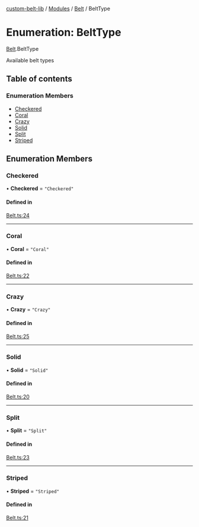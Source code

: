 [custom-belt-lib](../README.md) / [Modules](../modules.md) / [Belt](../modules/Belt.md) / BeltType

# Enumeration: BeltType

[Belt](../modules/Belt.md).BeltType

Available belt types

## Table of contents

### Enumeration Members

- [Checkered](Belt.BeltType.md#checkered)
- [Coral](Belt.BeltType.md#coral)
- [Crazy](Belt.BeltType.md#crazy)
- [Solid](Belt.BeltType.md#solid)
- [Split](Belt.BeltType.md#split)
- [Striped](Belt.BeltType.md#striped)

## Enumeration Members

### Checkered

• **Checkered** = ``"Checkered"``

#### Defined in

[Belt.ts:24](https://github.com/jeffholst/custom-belt/blob/88558d4/packages/custom-belt-lib/src/Belt.ts#L24)

___

### Coral

• **Coral** = ``"Coral"``

#### Defined in

[Belt.ts:22](https://github.com/jeffholst/custom-belt/blob/88558d4/packages/custom-belt-lib/src/Belt.ts#L22)

___

### Crazy

• **Crazy** = ``"Crazy"``

#### Defined in

[Belt.ts:25](https://github.com/jeffholst/custom-belt/blob/88558d4/packages/custom-belt-lib/src/Belt.ts#L25)

___

### Solid

• **Solid** = ``"Solid"``

#### Defined in

[Belt.ts:20](https://github.com/jeffholst/custom-belt/blob/88558d4/packages/custom-belt-lib/src/Belt.ts#L20)

___

### Split

• **Split** = ``"Split"``

#### Defined in

[Belt.ts:23](https://github.com/jeffholst/custom-belt/blob/88558d4/packages/custom-belt-lib/src/Belt.ts#L23)

___

### Striped

• **Striped** = ``"Striped"``

#### Defined in

[Belt.ts:21](https://github.com/jeffholst/custom-belt/blob/88558d4/packages/custom-belt-lib/src/Belt.ts#L21)
